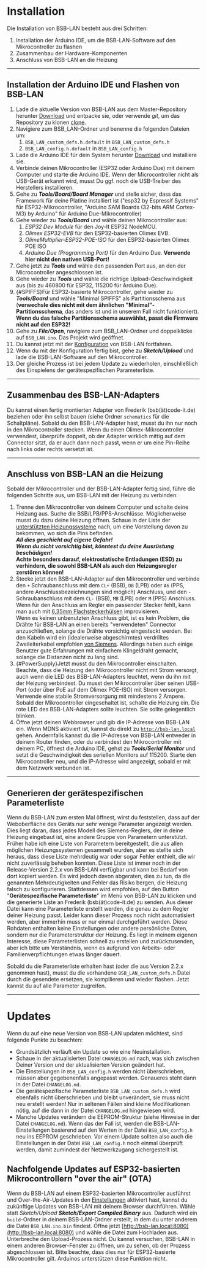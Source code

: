 # Installation

Die Installation von BSB-LAN besteht aus drei Schritten:

1. Installation der Arduino IDE, um die BSB-LAN-Software auf den Mikrocontroller zu flashen
1. Zusammenbau der Hardware-Komponenten
1. Anschluss von BSB-LAN an die Heizung

---
## Installation der Arduino IDE und Flashen von BSB-LAN

1. Lade die aktuelle Version von BSB-LAN aus dem Master-Repository herunter [Download](https://github.com/fredlcore/BSB-LAN/archive/refs/heads/master.zip) und entpacke sie, oder verwende *git*, um das Repository zu klonen [clone](https://github.com/fredlcore/BSB-LAN.git).
1. Navigiere zum BSB_LAN-Ordner und benenne die folgenden Dateien um:
    1. `BSB_LAN_custom_defs.h.default` in `BSB_LAN_custom_defs.h`
    1. `BSB_LAN_config.h.default` in `BSB_LAN_config.h`
1. Lade die Arduino IDE für dein System herunter [Download](https://www.arduino.cc/en/software) und installiere sie.
1. Verbinde deinen Mikrocontroller (ESP32 oder Arduino Due) mit deinem Computer und starte die Arduino IDE. Wenn der Microcontroller nicht als USB-Gerät erkannt wird, musst Du ggf. noch die USB-Treiber des Herstellers installieren.
1. Gehe zu ***Tools/Board/Board Manager*** und stelle sicher, dass das Framework für deine Platine installiert ist ("esp32 by Espressif Systems" für ESP32-Mikrocontroller, "Arduino SAM Boards (32-bits ARM Cortex-M3) by Arduino" für Arduino Due-Mikrocontroller)
1. Gehe wieder zu ***Tools/Board*** und wähle deinen Mikrocontroller aus:
    1. *ESP32 Dev Module* für den Joy-It ESP32 NodeMCU.
    1. *Olimex ESP32-EVB* für den ESP32-basierten Olimex EVB.
    1. *OlimeMultiplier-ESP32-POE-ISO* für den ESP32-basierten Olimex POE ISO
    1. *Arduino Due (Programming Port)* für den Arduino Due. **Verwende hier nicht den nativen USB-Port!**
1. Gehe jetzt zu ***Tools*** und wähle den passenden Port aus, an den der Microcontroller angeschlossen ist.
1. Gehe wieder zu ***Tools*** und wähle die richtige Upload-Geschwindigkeit aus (bis zu 460800 für ESP32, 115200 für Arduino Due).
1. [](){#SPIFFS}Für ESP32-basierte Mikrocontroller, gehe wieder zu ***Tools/Board*** und wähle "Minimal SPIFFS" als Partitionsschema aus (**verwechsle dies nicht mit dem ähnlichen "Minimal"-Partitionsschema**, das anders ist und in unserem Fall nicht funktioniert). **Wenn du das falsche Partitionsschema auswählst, passt die Firmware nicht auf den ESP32!**
1. Gehe zu ***File/Open***, navigiere zum BSB_LAN-Ordner und doppelklicke auf `BSB_LAN.ino`. Das Projekt wird geöffnet.
1. Du kannst jetzt mit der [Konfiguration](configure.md) von BSB-LAN fortfahren.
1. Wenn du mit der Konfiguration fertig bist, gehe zu ***Sketch/Upload*** und lade die BSB-LAN-Software auf den Mikrocontroller.
1. Der gleiche Prozess ist bei jedem Update zu wiederholen, einschließlich des Einspielens der gerätespezifischen Parameterliste.  

---
## Zusammenbau des BSB-LAN-Adapters

Du kannst einen fertig montierten Adapter von Frederik (bsb(ät)code-it.de) beziehen oder ihn selbst bauen (siehe Ordner `schematics` für die Schaltpläne). Sobald du den BSB-LAN-Adapter hast, musst du ihn nur noch in den Mikrocontroller stecken. Wenn du einen Olimex-Mikrocontroller verwendest, überprüfe doppelt, ob der Adapter wirklich mittig auf dem Connector sitzt, da er auch dann noch passt, wenn er um eine Pin-Reihe nach links oder rechts versetzt ist.

---
## Anschluss von BSB-LAN an die Heizung

Sobald der Mikrocontroller und der BSB-LAN-Adapter fertig sind, führe die folgenden Schritte aus, um BSB-LAN mit der Heizung zu verbinden:

1. Trenne den Mikrocontroller von deinem Computer und schalte deine Heizung aus. Suche die BSB/LPB/PPS-Anschlüsse. Möglicherweise musst du dazu deine Heizung öffnen. Schaue in der Liste der [unterstützten Heizungssysteme](supported_heating_systems.md) nach, um eine Vorstellung davon zu bekommen, wo sich die Pins befinden.<br>***All dies geschieht auf eigene Gefahr!***<br>***Wenn du nicht vorsichtig bist, könntest du deine Ausrüstung beschädigen!***<br>**Achte besonders darauf, elektrostatische Entladungen (ESD) zu verhindern, die sowohl BSB-LAN als auch den Heizungsregler zerstören können!**
1. Stecke jetzt den BSB-LAN-Adapter auf den Mikrocontroller und verbinde den `+` Schraubanschluss mit dem `CL+` (BSB), `DB` (LPB) oder `A6` (PPS, andere Anschlussbezeichnungen sind möglich) Anschluss, und den `-` Schraubanschluss mit dem `CL-` (BSB), `MB` (LPB) oder `M` (PPS) Anschluss.  
Wenn für den Anschluss am Regler ein passender Stecker fehlt, kann man auch mit [6,35mm Flachsteckerhülsen](https://www.reichelt.de/de/de/shop/produkt/flachsteckerhuelse_breite_6_35mm_gelb-7910) improvisieren.  
Wenn es keinen unbenutzten Anschluss gibt, ist es kein Problem, die Drähte für BSB-LAN an einen bereits "verwendeten" Connector anzuschließen, solange die Drähte vorsichtig eingesteckt werden. Bei den Kabeln wird ein (idealerweise abgeschirmtes) verdrilltes Zweileiterkabel empfohlen [von Siemens](https://sid.siemens.com/v/u/20140). Allerdings haben auch einige Benutzer gute Erfahrungen mit einfachem Klingeldraht gemacht, solange die Distanzen nicht zu lang sind.
1. [](){#PowerSupply}Jetzt musst du den Mikrocontroller einschalten. Beachte, dass die Heizung den Mikrocontroller nicht mit Strom versorgt, auch wenn die LED des BSB-LAN-Adapters leuchtet, wenn du ihn mit der Heizung verbindest. Du musst den Mikrocontroller über seinen USB-Port (oder über PoE auf dem Olimex POE-ISO) mit Strom versorgen. Verwende eine stabile Stromversorgung mit mindestens 2 Ampere. Sobald der Mikrocontroller eingeschaltet ist, schalte die Heizung ein. Die rote LED des BSB-LAN-Adapters sollte leuchten. Sie sollte gelegentlich blinken.
1. Öffne jetzt deinen Webbrowser und gib die IP-Adresse von BSB-LAN ein. Wenn MDNS aktiviert ist, kannst du direkt zu [`http://bsb-lan.local`](http://bsb-lan.local) gehen. Andernfalls kannst du die IP-Adresse von BSB-LAN entweder in deinem Router finden, oder du verbindest den Mikrocontroller mit deinem PC, öffnest die Arduino IDE, gehst zu ***Tools/Serial Monitor*** und setzt die Geschwindigkeit des seriellen Monitors auf 115200. Starte den Mikrocontroller neu, und die IP-Adresse wird angezeigt, sobald er mit dem Netzwerk verbunden ist.

---
## Generieren der gerätespezifischen Parameterliste

Wenn du BSB-LAN zum ersten Mal öffnest, wirst du feststellen, dass auf der Weboberfläche des Geräts nur sehr wenige Parameter angezeigt werden. Dies liegt daran, dass jedes Modell des Siemens-Reglers, der in deine Heizung eingebaut ist, eine andere Gruppe von Parametern unterstützt. Früher habe ich eine Liste von Parametern bereitgestellt, die aus allen möglichen Heizungssystemen gesammelt wurden, aber es stellte sich heraus, dass diese Liste mehrdeutig war oder sogar Fehler enthielt, die wir nicht zuverlässig beheben konnten. Diese Liste ist immer noch in der Release-Version 2.2.x von BSB-LAN verfügbar und kann bei Bedarf von dort kopiert werden.
Es wird jedoch davon abgeraten, dies zu tun, da die genannten Mehrdeutigkeiten und Fehler das Risiko bergen, die Heizung falsch zu konfigurieren. Stattdessen wird empfohlen, auf den Button "**Gerätespezifische Parameterliste**" im Menü von BSB-LAN zu klicken und die generierte Liste an Frederik (bsb(ät)code-it.de) zu senden. Aus dieser Datei kann eine Parameterliste erstellt werden, die genau zu dem Regler deiner Heizung passt. Leider kann dieser Prozess noch nicht automatisiert werden, aber immerhin muss er nur einmal durchgeführt werden. Diese Rohdaten enthalten keine Einstellungen oder andere persönliche Daten, sondern nur die Parameterstruktur der Heizung.
Es liegt in meinem eigenen Interesse, diese Parameterlisten schnell zu erstellen und zurückzusenden, aber ich bitte um Verständnis, wenn es aufgrund von Arbeits- oder Familienverpflichtungen etwas länger dauert.

Sobald du die Parameterliste erhalten hast (oder die aus Version 2.2.x genommen hast), musst du die vorhandene `BSB_LAN_custom_defs.h` Datei durch die gesendete ersetzen, sie kompilieren und wieder flashen. Jetzt kannst du auf alle Parameter zugreifen.

---
# Updates

Wenn du auf eine neue Version von BSB-LAN updaten möchtest, sind folgende Punkte zu beachten:  

- Grundsätzlich verläuft ein Update so wie eine Neuinstallation.  
- Schaue in der aktualisierten Datei `CHANGELOG.md` nach, was sich zwischen Deiner Version und der aktualisierten Version geändert hat.  
- Die Einstellungen in `BSB_LAN_config.h` werden nicht überschrieben, müssen aber gegebenenfalls angepasst werden. Genaueres steht dann in der Datei `CHANGELOG.md`.  
- Die gerätespezifische Parameterliste `BSB_LAN_custom_defs.h` wird ebenfalls nicht überschrieben und bleibt unverändert, sie muss nicht neu erstellt werden! Nur in seltenen Fällen sind kleine Modifikationen nötig, auf die dann in der Datei `CHANGELOG.md` hingewiesen wird.  
- Manche Updates verändern die EEPROM-Struktur (siehe Hinweise in der Datei `CHANGELOG.md`). Wenn das der Fall ist, werden die BSB-LAN-Einstellungen basierend auf den Werten in der Datei `BSB_LAN_config.h` neu ins EEPROM geschrieben. Vor einem Update sollten also auch die Einstellungen in der Datei `BSB_LAN_config.h` noch einmal überprüft werden, damit zumindest der Netzwerkzugang sichergestellt ist.  

## Nachfolgende Updates auf ESP32-basierten Mikrocontrollern "over the air" (OTA)

Wenn du BSB-LAN auf einem ESP32-basierten Mikrocontroller ausführst und Over-the-Air-Updates in den [Einstellungen](configure.md) aktiviert hast, kannst du zukünftige Updates von BSB-LAN mit deinem Browser durchführen. Wähle statt *Sketch/Upload* ***Sketch/Export Compiled Binary*** aus. Dadurch wird ein `build`-Ordner in deinem BSB-LAN-Ordner erstellt, in dem du unter anderem die Datei `BSB_LAN.ino.bin` findest. Öffne jetzt [http://bsb-lan.local:8080](http://bsb-lan.local:8080) und wähle die Datei zum Hochladen aus. Unterbreche den Upload-Prozess nicht. Du kannst versuchen, BSB-LAN in einem anderen Browser-Fenster zu öffnen, um zu sehen, ob der Prozess abgeschlossen ist.
Bitte beachte, dass dies nur für ESP32-basierte Mikrocontroller gilt. Arduinos unterstützen diese Funktion nicht.